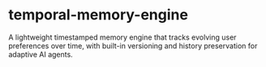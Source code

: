 # temporal-memory-engine
A lightweight timestamped memory engine that tracks evolving user preferences over time, with built-in versioning and history preservation for adaptive AI agents.

